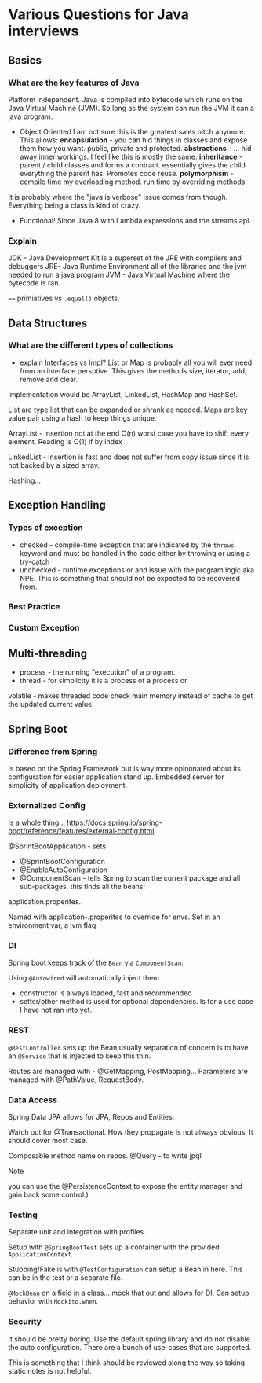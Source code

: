 # Various Questions for Java interviews

## Basics

### What are the key features of Java

Platform independent. Java is compiled into bytecode which runs on the Java Virtual Machine (JVM).
So long as the system can run the JVM it can a java program.

- Object Oriented 
I am not sure this is the greatest sales pitch anymore. 
This allows: 
__encapsulation__ - you can hid things in classes and expose them how you want. 
public, private and protected.
__abstractions__ - ... hid away inner workings. I feel like this is mostly the same.
__inheritance__ - parent / child classes and forms a contract. essentially gives the
child everything the parent has. Promotes code reuse.
__polymorphism__ - compile time my overloading method. run time by overriding methods

It is probably where the "java is verbose" issue comes from though. Everything
being a class is kind of crazy.

- Functional!
Since Java 8 with Lambda expressions and the streams api.

### Explain

JDK - Java Development Kit Is a superset of the JRE with compilers and debuggers
JRE- Java Runtime Environment all of the libraries and the jvm needed to run a java program
JVM - Java Virtual Machine where the bytecode is ran.

`==` primiatives vs `.equal()` objects.

## Data Structures

### What are the different types of collections
* explain
Interfaces vs Impl?
List or Map is probably all you will ever need from an interface persptive.
This gives the methods size, iterator, add, remove and clear.

Implementation would be ArrayList, LinkedList, HashMap and HashSet.

List are type list that can be expanded or shrank as needed.
Maps are key value pair using a hash to keep things unique.

ArrayList - Insertion not at the end O(n) worst case you have to shift every element.
Reading is O(1) if by index 

LinkedList - Insertion is fast and does not suffer from copy issue since it is
not backed by a sized array.

Hashing...


## Exception Handling

### Types of exception

- checked - compile-time exception that are indicated by the `throws` keyword
and must be handled in the code either by throwing or using a try-catch
- unchecked - runtime exceptions or and issue with the program logic aka NPE.
This is something that should not be expected to be recovered from.

### Best Practice

### Custom Exception

## Multi-threading

- process - the running "execution" of a program.
- thread - for simplicity it is a process of a process or


volatile - makes threaded code check main memory instead of cache to get the 
updated current value.

## Spring Boot

### Difference from Spring

Is based on the Spring Framework but is way more opinonated about its
configuration for easier application stand up.
Embedded server for simplicity of application deployment.

### Externalized Config
Is a whole thing... https://docs.spring.io/spring-boot/reference/features/external-config.html 

@SprintBootApplication - sets 
- @SprintBootConfiguration
- @EnableAutoConfiguration
- @ComponentScan - tells Spring to scan the current package and all sub-packages.
 this finds all the beans!

application.properites.

Named with application-<name>.properites to override for envs.
Set in an environment var, a jvm flag

### DI

Spring boot keeps track of the `Bean` via `ComponentScan`.

Using `@Autowired` will automatically inject them
- constructor is always loaded, fast and recommended
- setter/other method is used for optional dependencies. Is for a use case I 
have not ran into yet.

### REST

`@RestController` sets up the Bean usually separation of concern is to have
an `@Service` that is injected to keep this thin.

Routes are managed with - @GetMapping, PostMapping...
Parameters are managed with @PathValue, RequestBody.

### Data Access

Spring Data JPA allows for JPA, Repos and Entities.

Watch out for @Transactional. How they propagate is not always obvious.
It should cover most case.

Composable method name on repos.
@Query - to write jpql

>[!NOTE]
>you can use the @PersistenceContext to expose the entity manager and gain back some control.)


### Testing

Separate unit and integration with profiles.

Setup with `@SpringBootTest` sets up a container with the provided `ApplicationContext`

Stubbing/Fake is with `@TestConfiguration` can setup a Bean in here. This can be
in the test or a separate file.

`@MockBean` on a field in a class... mock that out and allows for DI. Can setup
behavior with `Mockito.when`.

### Security

It should be pretty boring. Use the default spring library and do not disable 
the auto configuration. There are a bunch of use-cases that are supported.

This is something that I think should be reviewed along the way so taking static
notes is not helpful.




